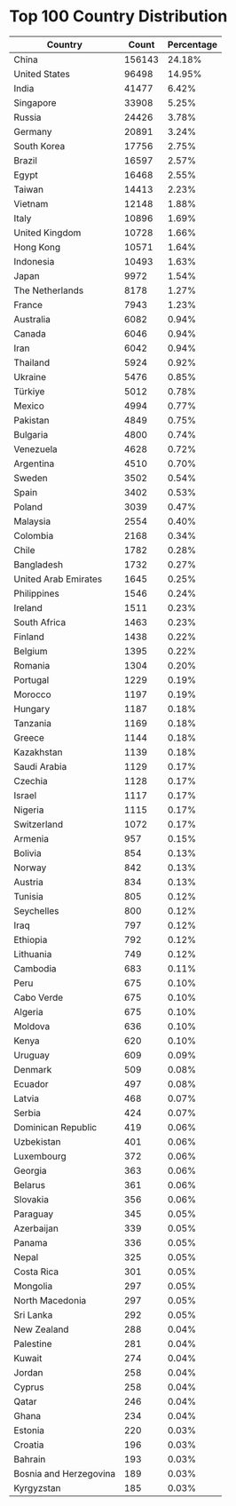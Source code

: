 # Top 100 Country Distribution
| Country | Count | Percentage |
|----|----|----|
| China | 156143 | 24.18% |
| United States | 96498 | 14.95% |
| India | 41477 | 6.42% |
| Singapore | 33908 | 5.25% |
| Russia | 24426 | 3.78% |
| Germany | 20891 | 3.24% |
| South Korea | 17756 | 2.75% |
| Brazil | 16597 | 2.57% |
| Egypt | 16468 | 2.55% |
| Taiwan | 14413 | 2.23% |
| Vietnam | 12148 | 1.88% |
| Italy | 10896 | 1.69% |
| United Kingdom | 10728 | 1.66% |
| Hong Kong | 10571 | 1.64% |
| Indonesia | 10493 | 1.63% |
| Japan | 9972 | 1.54% |
| The Netherlands | 8178 | 1.27% |
| France | 7943 | 1.23% |
| Australia | 6082 | 0.94% |
| Canada | 6046 | 0.94% |
| Iran | 6042 | 0.94% |
| Thailand | 5924 | 0.92% |
| Ukraine | 5476 | 0.85% |
| Türkiye | 5012 | 0.78% |
| Mexico | 4994 | 0.77% |
| Pakistan | 4849 | 0.75% |
| Bulgaria | 4800 | 0.74% |
| Venezuela | 4628 | 0.72% |
| Argentina | 4510 | 0.70% |
| Sweden | 3502 | 0.54% |
| Spain | 3402 | 0.53% |
| Poland | 3039 | 0.47% |
| Malaysia | 2554 | 0.40% |
| Colombia | 2168 | 0.34% |
| Chile | 1782 | 0.28% |
| Bangladesh | 1732 | 0.27% |
| United Arab Emirates | 1645 | 0.25% |
| Philippines | 1546 | 0.24% |
| Ireland | 1511 | 0.23% |
| South Africa | 1463 | 0.23% |
| Finland | 1438 | 0.22% |
| Belgium | 1395 | 0.22% |
| Romania | 1304 | 0.20% |
| Portugal | 1229 | 0.19% |
| Morocco | 1197 | 0.19% |
| Hungary | 1187 | 0.18% |
| Tanzania | 1169 | 0.18% |
| Greece | 1144 | 0.18% |
| Kazakhstan | 1139 | 0.18% |
| Saudi Arabia | 1129 | 0.17% |
| Czechia | 1128 | 0.17% |
| Israel | 1117 | 0.17% |
| Nigeria | 1115 | 0.17% |
| Switzerland | 1072 | 0.17% |
| Armenia | 957 | 0.15% |
| Bolivia | 854 | 0.13% |
| Norway | 842 | 0.13% |
| Austria | 834 | 0.13% |
| Tunisia | 805 | 0.12% |
| Seychelles | 800 | 0.12% |
| Iraq | 797 | 0.12% |
| Ethiopia | 792 | 0.12% |
| Lithuania | 749 | 0.12% |
| Cambodia | 683 | 0.11% |
| Peru | 675 | 0.10% |
| Cabo Verde | 675 | 0.10% |
| Algeria | 675 | 0.10% |
| Moldova | 636 | 0.10% |
| Kenya | 620 | 0.10% |
| Uruguay | 609 | 0.09% |
| Denmark | 509 | 0.08% |
| Ecuador | 497 | 0.08% |
| Latvia | 468 | 0.07% |
| Serbia | 424 | 0.07% |
| Dominican Republic | 419 | 0.06% |
| Uzbekistan | 401 | 0.06% |
| Luxembourg | 372 | 0.06% |
| Georgia | 363 | 0.06% |
| Belarus | 361 | 0.06% |
| Slovakia | 356 | 0.06% |
| Paraguay | 345 | 0.05% |
| Azerbaijan | 339 | 0.05% |
| Panama | 336 | 0.05% |
| Nepal | 325 | 0.05% |
| Costa Rica | 301 | 0.05% |
| Mongolia | 297 | 0.05% |
| North Macedonia | 297 | 0.05% |
| Sri Lanka | 292 | 0.05% |
| New Zealand | 288 | 0.04% |
| Palestine | 281 | 0.04% |
| Kuwait | 274 | 0.04% |
| Jordan | 258 | 0.04% |
| Cyprus | 258 | 0.04% |
| Qatar | 246 | 0.04% |
| Ghana | 234 | 0.04% |
| Estonia | 220 | 0.03% |
| Croatia | 196 | 0.03% |
| Bahrain | 193 | 0.03% |
| Bosnia and Herzegovina | 189 | 0.03% |
| Kyrgyzstan | 185 | 0.03% |
